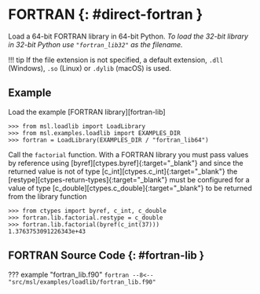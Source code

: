 # FORTRAN {: #direct-fortran }

Load a 64-bit FORTRAN library in 64-bit Python. *To load the 32-bit library in 32-bit Python use `"fortran_lib32"` as the filename.*

!!! tip
    If the file extension is not specified, a default extension, `.dll` (Windows), `.so` (Linux) or `.dylib` (macOS) is used.

## Example

Load the example [FORTRAN library][fortran-lib]

<!-- invisible-code-block: pycon
>>> SKIP_IF_32BIT() or SKIP_IF_MACOS_ARM64()

-->

```pycon
>>> from msl.loadlib import LoadLibrary
>>> from msl.examples.loadlib import EXAMPLES_DIR
>>> fortran = LoadLibrary(EXAMPLES_DIR / "fortran_lib64")

```

Call the `factorial` function. With a FORTRAN library you must pass values by reference using [byref][ctypes.byref]{:target="_blank"} and since the returned value is not of type [c_int][ctypes.c_int]{:target="_blank"} the [restype][ctypes-return-types]{:target="_blank"} must be configured for a value of type [c_double][ctypes.c_double]{:target="_blank"} to be returned from the library function

```pycon
>>> from ctypes import byref, c_int, c_double
>>> fortran.lib.factorial.restype = c_double
>>> fortran.lib.factorial(byref(c_int(37)))
1.3763753091226343e+43

```

## FORTRAN Source Code {: #fortran-lib }

??? example "fortran_lib.f90"
    ```fortran
    --8<-- "src/msl/examples/loadlib/fortran_lib.f90"
    ```
